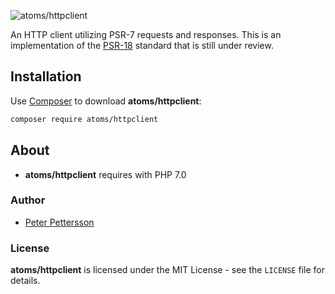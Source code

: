 ![atoms/httpclient](https://i.imgur.com/H1GEHCY.png)

An HTTP client utilizing PSR-7 requests and responses. This is an implementation of the [PSR-18](https://github.com/php-fig/fig-standards/tree/master/proposed/http-client/) standard that is still under review.

## Installation

Use [Composer](https://getcomposer.org/) to download **atoms/httpclient**:
```bash
composer require atoms/httpclient
```

## About

- **atoms/httpclient** requires with PHP 7.0

### Author

- [Peter Pettersson](mailto:peter.pettersson@gotamedia.se)

### License

**atoms/httpclient** is licensed under the MIT License - see the `LICENSE` file for details.
